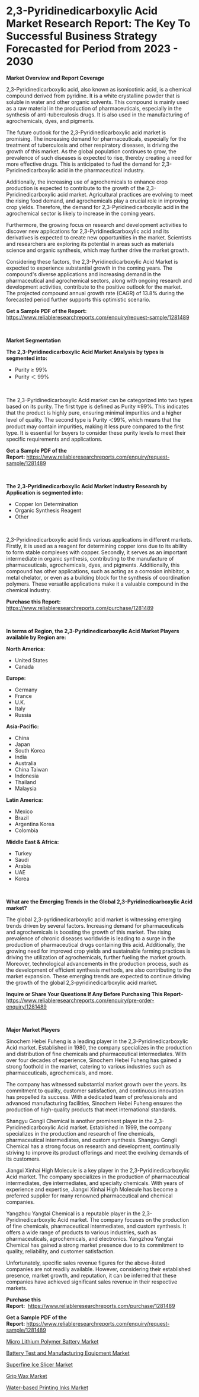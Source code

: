 <p><h1>2,3-Pyridinedicarboxylic Acid Market Research Report: The Key To Successful Business Strategy Forecasted for Period from 2023 - 2030</h1></p><p><strong>Market Overview and Report Coverage</strong></p>
<p><p>2,3-Pyridinedicarboxylic acid, also known as isonicotinic acid, is a chemical compound derived from pyridine. It is a white crystalline powder that is soluble in water and other organic solvents. This compound is mainly used as a raw material in the production of pharmaceuticals, especially in the synthesis of anti-tuberculosis drugs. It is also used in the manufacturing of agrochemicals, dyes, and pigments.</p><p>The future outlook for the 2,3-Pyridinedicarboxylic acid market is promising. The increasing demand for pharmaceuticals, especially for the treatment of tuberculosis and other respiratory diseases, is driving the growth of this market. As the global population continues to grow, the prevalence of such diseases is expected to rise, thereby creating a need for more effective drugs. This is anticipated to fuel the demand for 2,3-Pyridinedicarboxylic acid in the pharmaceutical industry.</p><p>Additionally, the increasing use of agrochemicals to enhance crop production is expected to contribute to the growth of the 2,3-Pyridinedicarboxylic acid market. Agricultural practices are evolving to meet the rising food demand, and agrochemicals play a crucial role in improving crop yields. Therefore, the demand for 2,3-Pyridinedicarboxylic acid in the agrochemical sector is likely to increase in the coming years.</p><p>Furthermore, the growing focus on research and development activities to discover new applications for 2,3-Pyridinedicarboxylic acid and its derivatives is expected to create new opportunities in the market. Scientists and researchers are exploring its potential in areas such as materials science and organic synthesis, which may further drive the market growth.</p><p>Considering these factors, the 2,3-Pyridinedicarboxylic Acid Market is expected to experience substantial growth in the coming years. The compound's diverse applications and increasing demand in the pharmaceutical and agrochemical sectors, along with ongoing research and development activities, contribute to the positive outlook for the market. The projected compound annual growth rate (CAGR) of 13.8% during the forecasted period further supports this optimistic scenario.</p></p>
<p><strong>Get a Sample PDF of the Report:</strong> <a href="https://www.reliableresearchreports.com/enquiry/request-sample/1281489">https://www.reliableresearchreports.com/enquiry/request-sample/1281489</a></p>
<p>&nbsp;</p>
<p><strong>Market Segmentation</strong></p>
<p><strong>The 2,3-Pyridinedicarboxylic Acid Market Analysis by types is segmented into:</strong></p>
<p><ul><li>Purity ≥ 99%</li><li>Purity ＜ 99%</li></ul></p>
<p>&nbsp;</p>
<p><p>The 2,3-Pyridinedicarboxylic Acid market can be categorized into two types based on its purity. The first type is defined as Purity ≥99%. This indicates that the product is highly pure, ensuring minimal impurities and a higher level of quality. The second type is Purity ＜99%, which means that the product may contain impurities, making it less pure compared to the first type. It is essential for buyers to consider these purity levels to meet their specific requirements and applications.</p></p>
<p><strong>Get a Sample PDF of the Report:</strong>&nbsp;<a href="https://www.reliableresearchreports.com/enquiry/request-sample/1281489">https://www.reliableresearchreports.com/enquiry/request-sample/1281489</a></p>
<p>&nbsp;</p>
<p><strong>The 2,3-Pyridinedicarboxylic Acid Market Industry Research by Application is segmented into:</strong></p>
<p><ul><li>Copper Ion Determination</li><li>Organic Synthesis Reagent</li><li>Other</li></ul></p>
<p>&nbsp;</p>
<p><p>2,3-Pyridinedicarboxylic acid finds various applications in different markets. Firstly, it is used as a reagent for determining copper ions due to its ability to form stable complexes with copper. Secondly, it serves as an important intermediate in organic synthesis, contributing to the manufacture of pharmaceuticals, agrochemicals, dyes, and pigments. Additionally, this compound has other applications, such as acting as a corrosion inhibitor, a metal chelator, or even as a building block for the synthesis of coordination polymers. These versatile applications make it a valuable compound in the chemical industry.</p></p>
<p><strong>Purchase this Report:</strong>&nbsp; <a href="https://www.reliableresearchreports.com/purchase/1281489">https://www.reliableresearchreports.com/purchase/1281489</a></p>
<p>&nbsp;</p>
<p><strong>In terms of Region, the 2,3-Pyridinedicarboxylic Acid Market Players available by Region are:</strong></p>
<p>
    <p> <strong> North America: </strong>
        <ul>
            <li>United States</li>
            <li>Canada</li>
        </ul>
        </p> 
    <p> <strong> Europe: </strong>
        <ul>
            <li>Germany</li>
            <li>France</li>
            <li>U.K.</li>
            <li>Italy</li>
            <li>Russia</li>
        </ul>
        </p> 
    <p> <strong> Asia-Pacific: </strong>
        <ul>
            <li>China</li>
            <li>Japan</li>
            <li>South Korea</li>
            <li>India</li>
            <li>Australia</li>
            <li>China Taiwan</li>
            <li>Indonesia</li>
            <li>Thailand</li>
            <li>Malaysia</li>
        </ul>
        </p> 
    <p> <strong> Latin America: </strong>
        <ul>
            <li>Mexico</li>
            <li>Brazil</li>
            <li>Argentina Korea</li>
            <li>Colombia</li>
        </ul>
        </p> 
    <p> <strong> Middle East & Africa: </strong>
        <ul>
            <li>Turkey</li>
            <li>Saudi</li>
            <li>Arabia</li>
            <li>UAE</li>
            <li>Korea</li>
        </ul>
    </p>
    </p>
<p>&nbsp;</p>
<p><strong>What are the Emerging Trends in the Global 2,3-Pyridinedicarboxylic Acid market?</strong></p>
<p><p>The global 2,3-pyridinedicarboxylic acid market is witnessing emerging trends driven by several factors. Increasing demand for pharmaceuticals and agrochemicals is boosting the growth of this market. The rising prevalence of chronic diseases worldwide is leading to a surge in the production of pharmaceutical drugs containing this acid. Additionally, the growing need for improved crop yields and sustainable farming practices is driving the utilization of agrochemicals, further fueling the market growth. Moreover, technological advancements in the production process, such as the development of efficient synthesis methods, are also contributing to the market expansion. These emerging trends are expected to continue driving the growth of the global 2,3-pyridinedicarboxylic acid market.</p></p>
<p><strong>Inquire or Share Your Questions If Any Before Purchasing This Report</strong>- <a href="https://www.reliableresearchreports.com/enquiry/pre-order-enquiry/1281489">https://www.reliableresearchreports.com/enquiry/pre-order-enquiry/1281489</a></p>
<p>&nbsp;</p>
<p><strong>Major Market Players</strong></p>
<p><p>Sinochem Hebei Fuheng is a leading player in the 2,3-Pyridinedicarboxylic Acid market. Established in 1980, the company specializes in the production and distribution of fine chemicals and pharmaceutical intermediates. With over four decades of experience, Sinochem Hebei Fuheng has gained a strong foothold in the market, catering to various industries such as pharmaceuticals, agrochemicals, and more.</p><p>The company has witnessed substantial market growth over the years. Its commitment to quality, customer satisfaction, and continuous innovation has propelled its success. With a dedicated team of professionals and advanced manufacturing facilities, Sinochem Hebei Fuheng ensures the production of high-quality products that meet international standards.</p><p>Shangyu Gongli Chemical is another prominent player in the 2,3-Pyridinedicarboxylic Acid market. Established in 1999, the company specializes in the production and research of fine chemicals, pharmaceutical intermediates, and custom synthesis. Shangyu Gongli Chemical has a strong focus on research and development, continually striving to improve its product offerings and meet the evolving demands of its customers.</p><p>Jiangxi Xinhai High Molecule is a key player in the 2,3-Pyridinedicarboxylic Acid market. The company specializes in the production of pharmaceutical intermediates, dye intermediates, and specialty chemicals. With years of experience and expertise, Jiangxi Xinhai High Molecule has become a preferred supplier for many renowned pharmaceutical and chemical companies.</p><p>Yangzhou Yangtai Chemical is a reputable player in the 2,3-Pyridinedicarboxylic Acid market. The company focuses on the production of fine chemicals, pharmaceutical intermediates, and custom synthesis. It offers a wide range of products to various industries, such as pharmaceuticals, agrochemicals, and electronics. Yangzhou Yangtai Chemical has gained a strong market presence due to its commitment to quality, reliability, and customer satisfaction.</p><p>Unfortunately, specific sales revenue figures for the above-listed companies are not readily available. However, considering their established presence, market growth, and reputation, it can be inferred that these companies have achieved significant sales revenue in their respective markets.</p></p>
<p><strong>Purchase this Report:</strong>&nbsp;&nbsp;<a href="https://www.reliableresearchreports.com/purchase/1281489">https://www.reliableresearchreports.com/purchase/1281489</a></p>
<p></p>
<p><strong>Get a Sample PDF of the Report:</strong>&nbsp;<a href="https://www.reliableresearchreports.com/enquiry/request-sample/1281489">https://www.reliableresearchreports.com/enquiry/request-sample/1281489</a></p>
<p><p><a href="https://medium.com/@kyliemorgan1913/micro-lithium-polymer-battery-market-size-growth-forecast-2023-2030-45789763db30">Micro Lithium Polymer Battery Market</a></p><p><a href="https://github.com/melchekhinf/Market-Research-Report-List-1/blob/main/battery-test-and-manufacturing-equipment-market.md">Battery Test and Manufacturing Equipment Market</a></p><p><a href="https://www.linkedin.com/pulse/superfine-ice-slicer-market-size-share-amp-trends-analysis-haxye/">Superfine Ice Slicer Market</a></p><p><a href="https://medium.com/@jacks0866979/grip-wax-market-size-growth-forecast-2023-2030-c1b720db9ebc">Grip Wax Market</a></p><p><a href="https://github.com/sndrkn/Market-Research-Report-List-1/blob/main/water-based-printing-inks-market.md">Water-based Printing Inks Market</a></p></p>